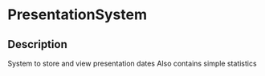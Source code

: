 # PresentationSystem

## Description
System to store and view presentation dates
Also contains simple statistics
